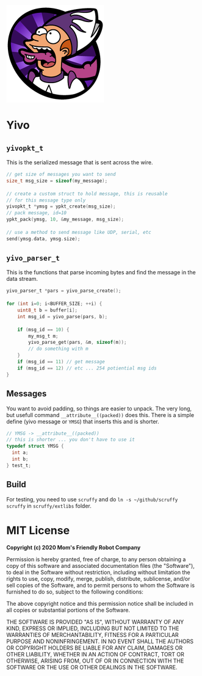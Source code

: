 ![](https://raw.githubusercontent.com/MomsFriendlyRobotCompany/yivo/main/docs/yivo.png)

# Yivo

## `yivopkt_t`

This is the serialized message that is sent across the wire.

```c
// get size of messages you want to send
size_t msg_size = sizeof(my_message);

// create a custom struct to hold message, this is reusable
// for this message type only
yivopkt_t *ymsg = ypkt_create(msg_size);
// pack message, id=10
ypkt_pack(ymsg, 10, &my_message, msg_size);

// use a method to send message like UDP, serial, etc
send(ymsg.data, ymsg.size);
```

## `yivo_parser_t`

This is the functions that parse incoming bytes and find the message
in the data stream.

```c
yivo_parser_t *pars = yivo_parse_create();

for (int i=0; i<BUFFER_SIZE; ++i) {
    uint8_t b = buffer[i];
    int msg_id = yivo_parse(pars, b);

    if (msg_id == 10) {
        my_msg_t m;
        yivo_parse_get(pars, &m, sizeof(m));
        // do something with m
    }
    if (msg_id == 11) // get message
    if (msg_id == 12) // etc ... 254 potiential msg ids
}
```

## Messages

You want to avoid padding, so things are easier to unpack. The very long, but
usefull command `__attribute__((packed))` does this. There is a simple define
(yivo message or `YMSG`) that inserts this and is shorter.

```c
// YMSG -> __attribute__((packed))
// this is shorter ... you don't have to use it
typedef struct YMSG {
  int a;
  int b;
} test_t;
```

## Build

For testing, you need to use `scruffy` and do `ln -s ~/github/scruffy scruffy`
in `scruffy/extlibs` folder.

# MIT License

**Copyright (c) 2020 Mom's Friendly Robot Company**

Permission is hereby granted, free of charge, to any person obtaining a copy
of this software and associated documentation files (the "Software"), to deal
in the Software without restriction, including without limitation the rights
to use, copy, modify, merge, publish, distribute, sublicense, and/or sell
copies of the Software, and to permit persons to whom the Software is
furnished to do so, subject to the following conditions:

The above copyright notice and this permission notice shall be included in all
copies or substantial portions of the Software.

THE SOFTWARE IS PROVIDED "AS IS", WITHOUT WARRANTY OF ANY KIND, EXPRESS OR
IMPLIED, INCLUDING BUT NOT LIMITED TO THE WARRANTIES OF MERCHANTABILITY,
FITNESS FOR A PARTICULAR PURPOSE AND NONINFRINGEMENT. IN NO EVENT SHALL THE
AUTHORS OR COPYRIGHT HOLDERS BE LIABLE FOR ANY CLAIM, DAMAGES OR OTHER
LIABILITY, WHETHER IN AN ACTION OF CONTRACT, TORT OR OTHERWISE, ARISING FROM,
OUT OF OR IN CONNECTION WITH THE SOFTWARE OR THE USE OR OTHER DEALINGS IN THE
SOFTWARE.

